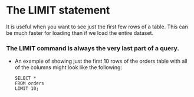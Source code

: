 # The LIMIT statement
It is useful when you want to see just the first few rows of a table. This can be much faster for loading than if we load the entire dataset.

 ### The LIMIT command is always the very last part of a query. 
- An example of showing just the first 10 rows of the orders table with all of the columns might look like the following:

      SELECT *
      FROM orders
      LIMIT 10;
